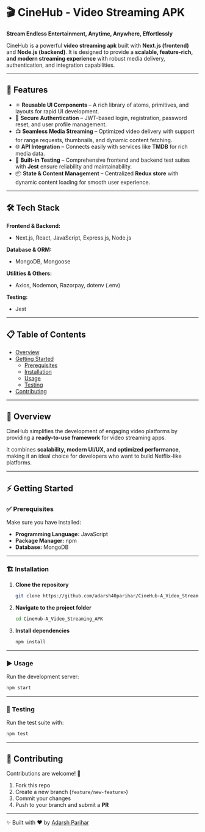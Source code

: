 # 🎬 CineHub - Video Streaming APK  

**Stream Endless Entertainment, Anytime, Anywhere, Effortlessly**  

CineHub is a powerful **video streaming apk** built with **Next.js (frontend)** and **Node.js (backend)**. It is designed to provide a **scalable, feature-rich, and modern streaming experience** with robust media delivery, authentication, and integration capabilities.  

---

## 🚀 Features  

- ⚛️ **Reusable UI Components** – A rich library of atoms, primitives, and layouts for rapid UI development.  
- 🔐 **Secure Authentication** – JWT-based login, registration, password reset, and user profile management.  
- 📺 **Seamless Media Streaming** – Optimized video delivery with support for range requests, thumbnails, and dynamic content fetching.  
- 🌐 **API Integration** – Connects easily with services like **TMDB** for rich media data.  
- 🧪 **Built-in Testing** – Comprehensive frontend and backend test suites with **Jest** ensure reliability and maintainability.  
- 📦 **State & Content Management** – Centralized **Redux store** with dynamic content loading for smooth user experience.  

---

## 🛠️ Tech Stack  

**Frontend & Backend:**  
- Next.js, React, JavaScript, Express.js, Node.js  

**Database & ORM:**  
- MongoDB, Mongoose  

**Utilities & Others:**  
- Axios, Nodemon, Razorpay, dotenv (.env)  

**Testing:**  
- Jest  

---

## 📋 Table of Contents  

- [Overview](#-overview)  
- [Getting Started](#-getting-started)  
  - [Prerequisites](#-prerequisites)  
  - [Installation](#️-installation)  
  - [Usage](#-usage)  
  - [Testing](#-testing)  
- [Contributing](#-contributing)  

---

## 📖 Overview  

CineHub simplifies the development of engaging video platforms by providing a **ready-to-use framework** for video streaming apps.  

It combines **scalability, modern UI/UX, and optimized performance**, making it an ideal choice for developers who want to build Netflix-like platforms.  

---

## ⚡ Getting Started  

### ✅ Prerequisites  

Make sure you have installed:  
- **Programming Language:** JavaScript
- **Package Manager:** npm  
- **Database:** MongoDB  

---

### 🏗️ Installation  

1. **Clone the repository**  
   ```bash
   git clone https://github.com/adarsh40parihar/CineHub-A_Video_Streaming_APK
   ```

2. **Navigate to the project folder**  
   ```bash
   cd CineHub-A_Video_Streaming_APK
   ```

3. **Install dependencies**  
   ```bash
   npm install
   ```

---

### ▶️ Usage  

Run the development server:  

```bash
npm start
```

---

### 🧪 Testing  

Run the test suite with:  

```bash
npm test
```

---

## 🤝 Contributing  

Contributions are welcome! 🎉  
1. Fork this repo  
2. Create a new branch (`feature/new-feature>`)  
3. Commit your changes  
4. Push to your branch and submit a **PR**  

---

✨ Built with ❤️ by [Adarsh Parihar](https://github.com/adarsh40parihar)  